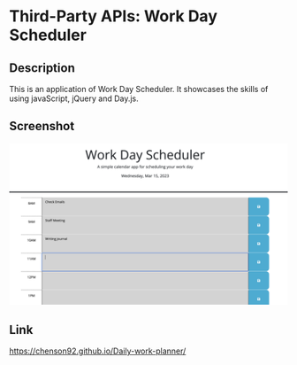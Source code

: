 # Third-Party APIs: Work Day Scheduler

## Description

This is an application of Work Day Scheduler. It showcases the skills of using javaScript, jQuery and Day.js.

## Screenshot

![work day scheduler](./Assets/Screenshot.png)

## Link

https://chenson92.github.io/Daily-work-planner/
